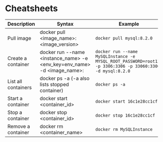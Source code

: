 # Cheatsheets

| Description         | Syntax                                                                            | Example                                                                                                     |
|---------------------|-----------------------------------------------------------------------------------|-------------------------------------------------------------------------------------------------------------|
| Pull image          | docker pull <image_name>:<image_version>                                          | `docker pull mysql:8.2.0`                                                                                   |
| Create a container  | docker run --name <instance_name> -e <env_key=env_name> -d <image_name>:<version> | `docker run --name MySQLInstance -e MYSQL_ROOT_PASSWORD=root123 -p 3306:3306 -p 33060:33060 -d mysql:8.2.0` |
| List all containers | docker ps -a (-a also lists stopped container)                                    | `docker ps -a`                                                                                              |
| Start a container   | docker start <container_id>                                                       | `docker start 16c1e28cc1cf`                                                                                 |
| Stop a container    | docker stop <container_id>                                                        | `docker stop 16c1e28cc1cf`                                                                                  |
| Remove a container  | docker rm <container_name>                                                        | `docker rm MySQLInstance`                                                                                   |
